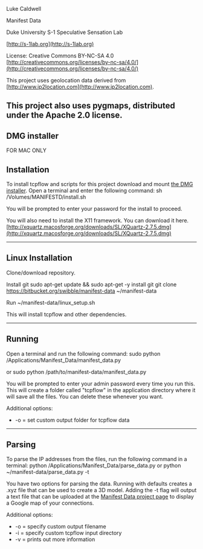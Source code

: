 Luke Caldwell

Manifest Data

Duke University S-1 Speculative Sensation Lab

[http://s-1lab.org](http://s-1lab.org)

License: Creative Commons BY-NC-SA 4.0 [http://creativecommons.org/licenses/by-nc-sa/4.0/](http://creativecommons.org/licenses/by-nc-sa/4.0/)

This project uses geolocation data derived from [http://www.ip2location.com](http://www.ip2location.com).

This project also uses pygmaps, distributed under the Apache 2.0 license.
---------------------------------------------------------------------------------------------------------------------------
DMG installer
--------------
FOR MAC ONLY

Installation
-------------
To install tcpflow and scripts for this project download and mount [the DMG installer](https://bitbucket.org/swibble/manifest-data/downloads/manifest-data.dmg). Open a terminal and enter the following command:
sh /Volumes/MANIFESTD/install.sh

You will be prompted to enter your password for the install to proceed.

You will also need to install the X11 framework. You can download it here.
[http://xquartz.macosforge.org/downloads/SL/XQuartz-2.7.5.dmg](http://xquartz.macosforge.org/downloads/SL/XQuartz-2.7.5.dmg)

--------------------------------------------------------------------------------------------------------------
## Linux Installation ##
Clone/download repository.

Install git
sudo apt-get update && sudo apt-get -y install git
git clone https://bitbucket.org/swibble/manifest-data ~/manifest-data

Run ~/manifest-data/linux_setup.sh

This will install tcpflow and other dependencies.

--------------------------------------------------------------------------------------------------------------


Running
-------------
Open a terminal and run the following command:
sudo python /Applications/Manifest_Data/manifest_data.py

or
sudo python /path/to/manifest-data/manifest_data.py

You will be prompted to enter your admin password every time you run this. This will create a folder called "tcpflow" in the application directory where it will save all the files. You can delete these whenever you want.

Additional options:
* -o = set custom output folder for tcpflow data

-----------------------------------------------------

Parsing
------------
To parse the IP addresses from the files, run the following command in a terminal:
python /Applications/Manifest_Data/parse_data.py
or
python ~/manifest-data/parse_data.py -t

You have two options for parsing the data. Running with defaults creates a .xyz file that can be used to create a 3D model. Adding the -t flag will output a text file that can be uploaded at the [Manifest Data project page](http://s-1lab.org/project/manifest-data/#upload) to display a Google map of your connections.

Additional options:
* -o = specify custom output filename
* -i = specify custom tcpflow input directory
* -v = prints out more information